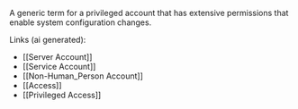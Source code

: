 A generic term for a privileged account that has extensive permissions that enable system configuration changes.

Links (ai generated):
 - [[Server Account]]
 - [[Service Account]]
 - [[Non-Human_Person Account]]
 - [[Access]]
 - [[Privileged Access]]
